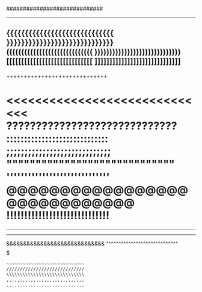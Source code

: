 #############################
*****************************
{{{{{{{{{{{{{{{{{{{{{{{{{{{{{
}}}}}}}}}}}}}}}}}}}}}}}}}}}}}
(((((((((((((((((((((((((((((
)))))))))))))))))))))))))))))
[[[[[[[[[[[[[[[[[[[[[[[[[[[[[
]]]]]]]]]]]]]]]]]]]]]]]]]]]]]
-----------------------------
+++++++++++++++++++++++++++++
>>>>>>>>>>>>>>>>>>>>>>>>>>>>>
<<<<<<<<<<<<<<<<<<<<<<<<<<<<<
?????????????????????????????
:::::::::::::::::::::::::::::
;;;;;;;;;;;;;;;;;;;;;;;;;;;;;
"""""""""""""""""""""""""""""
'''''''''''''''''''''''''''''
@@@@@@@@@@@@@@@@@@@@@@@@@@@@@
!!!!!!!!!!!!!!!!!!!!!!!!!!!!!
=============================
_____________________________
*****************************
&&&&&&&&&&&&&&&&&&&&&&&&&&&&&
^^^^^^^^^^^^^^^^^^^^^^^^^^^^^
$$$$$$$$$$$$$$$$$$$$$$$$$$$$$
`````````````````````````````
~~~~~~~~~~~~~~~~~~~~~~~~~~~~~
/////////////////////////////
\\\\\\\\\\\\\\\\\\\\\\\\\\\\\
,,,,,,,,,,,,,,,,,,,,,,,,,,,,,
.............................


